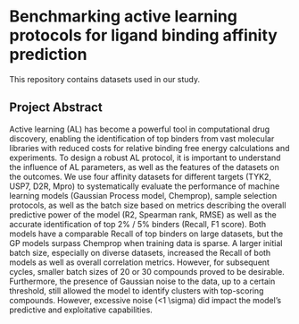 # Benchmarking active learning protocols for ligand binding affinity prediction

This repository contains datasets used in our study.

## Project Abstract

Active learning (AL) has become a powerful tool in computational drug discovery, enabling the identification of top binders from vast molecular libraries with reduced costs for relative binding free energy calculations and experiments. To design a robust AL protocol, it is important to understand the influence of AL parameters, as well as the features of the datasets on the outcomes. We use four affinity datasets for different targets (TYK2, USP7, D2R, Mpro) to systematically evaluate the performance of machine learning models (Gaussian Process model, Chemprop), sample selection protocols, as well as the batch size based on metrics describing the overall predictive power of the model (R2, Spearman rank, RMSE) as well as the accurate identification of top 2% / 5% binders (Recall, F1 score). Both models have a comparable Recall of top binders on large datasets, but the GP models surpass Chemprop when training data is sparse. A larger initial batch size, especially on diverse datasets, increased the Recall of both models as well as overall correlation metrics. However, for subsequent cycles, smaller batch sizes of 20 or 30 compounds proved to be desirable. Furthermore, the presence of Gaussian noise to the data, up to a certain threshold, still allowed the model to identify clusters with top-scoring compounds. However, excessive noise (<1 \sigma) did impact the model’s predictive and exploitative capabilities.
